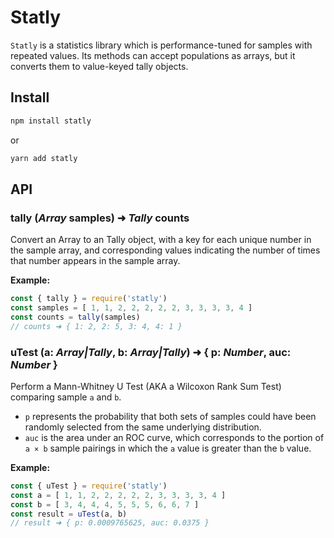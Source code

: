 # Statly

`Statly` is a statistics library which is performance-tuned for samples with repeated values. Its methods can accept populations as arrays, but it converts them to value-keyed tally objects.

## Install
```sh
npm install statly
```
or
```sh
yarn add statly
```

## API

### tally (*Array* samples) ➜ *Tally* counts

Convert an Array to an Tally object, with a key for each unique number in the sample array, and corresponding values indicating the number of times that number appears in the sample array.

**Example:**
```js
const { tally } = require('statly')
const samples = [ 1, 1, 2, 2, 2, 2, 2, 3, 3, 3, 3, 4 ]
const counts = tally(samples)
// counts ➜ { 1: 2, 2: 5, 3: 4, 4: 1 }
```

### uTest (a: *Array|Tally*, b: *Array|Tally*) ➜ { p: *Number*, auc: *Number* }

Perform a Mann-Whitney U Test (AKA a Wilcoxon Rank Sum Test) comparing sample `a` and `b`.

* `p` represents the probability that both sets of samples could have been randomly selected from the same underlying distribution.
* `auc` is the area under an ROC curve, which corresponds to the portion of `a × b` sample pairings in which the `a` value is greater than the `b` value.

**Example:**
```js
const { uTest } = require('statly')
const a = [ 1, 1, 2, 2, 2, 2, 2, 3, 3, 3, 3, 4 ]
const b = [ 3, 4, 4, 4, 5, 5, 5, 6, 6, 7 ]
const result = uTest(a, b)
// result ➜ { p: 0.0009765625, auc: 0.0375 }
```
